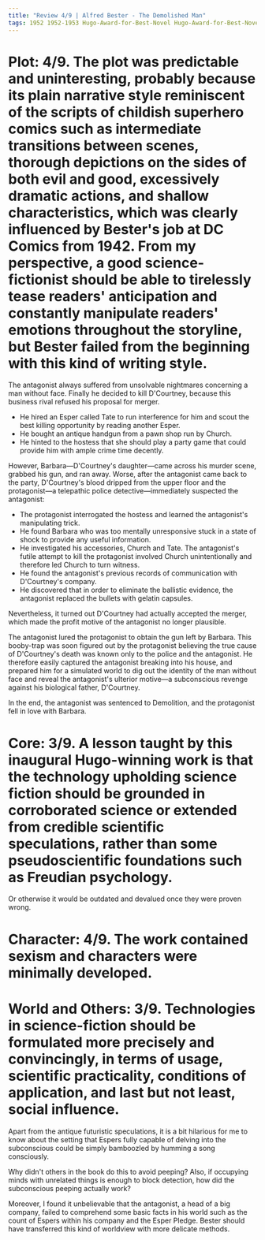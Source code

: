 ```yaml
---
title: "Review 4/9 | Alfred Bester - The Demolished Man"
tags: 1952 1952-1953 Hugo-Award-for-Best-Novel Hugo-Award-for-Best-Novel1953 science-fiction science-fiction novel Galaxy-Science-Fiction Hugo-Award-for-Best-Novel1952
---
```


# Plot: 4/9. The plot was predictable and uninteresting, probably because its plain narrative style reminiscent of the scripts of childish superhero comics such as intermediate transitions between scenes, thorough depictions on the sides of both evil and good, excessively dramatic actions, and shallow characteristics, which was clearly influenced by Bester's job at DC Comics from 1942. From my perspective, a good science-fictionist should be able to tirelessly tease readers' anticipation and constantly manipulate readers' emotions throughout the storyline, but Bester failed from the beginning with this kind of writing style.
The antagonist always suffered from unsolvable nightmares concerning a man without face. Finally he decided to kill D'Courtney, because this business rival refused his proposal for merger. 

+ He hired an Esper called Tate to run interference for him and scout the best killing opportunity by reading another Esper.
+ He bought an antique handgun from a pawn shop run by Church.
+ He hinted to the hostess that she should play a party game that could provide him with ample crime time decently.

However, Barbara—D'Courtney's daughter—came across his murder scene, grabbed his gun, and ran away. Worse, after the antagonist came back to the party, D'Courtney's blood dripped from the upper floor and the protagonist—a telepathic police detective—immediately suspected the antagonist:

+ The protagonist interrogated the hostess and learned the antagonist's manipulating trick.
+ He found Barbara who was too mentally unresponsive stuck in a state of shock to provide any useful information.
+ He investigated his accessories, Church and Tate. The antagonist's futile attempt to kill the protagonist involved Church unintentionally and therefore led Church to turn witness.
+ He found the antagonist's previous records of communication with D'Courtney's company.
+ He discovered that in order to eliminate the ballistic evidence, the antagonist replaced the bullets with gelatin capsules.

Nevertheless, it turned out D'Courtney had actually accepted the merger, which made the profit motive of the antagonist no longer plausible.

The antagonist lured the protagonist to obtain the gun left by Barbara. This booby-trap was soon figured out by the protagonist believing the true cause of D'Courtney's death was known only to the police and the antagonist.
He therefore easily captured the antagonist breaking into his house, and prepared him for a simulated world to dig out the identity of the man without face and reveal the antagonist's ulterior motive—a subconscious revenge against his biological father, D'Courtney.

In the end, the antagonist was sentenced to Demolition, and the protagonist fell in love with Barbara.


# Core: 3/9. A lesson taught by this inaugural Hugo-winning work is that the technology upholding science fiction should be grounded in corroborated science or extended from credible scientific speculations, rather than some pseudoscientific foundations such as Freudian psychology.
Or otherwise it would be outdated and devalued once they were proven wrong.



# Character: 4/9. The work contained sexism and characters were minimally developed.



# World and Others: 3/9. Technologies in science-fiction should be formulated more precisely and convincingly, in terms of usage, scientific practicality, conditions of application, and last but not least, social influence.
Apart from the antique futuristic speculations, it is a bit hilarious for me to know about the setting that Espers fully capable of delving into the subconscious could be simply bamboozled by humming a song consciously.

Why didn't others in the book do this to avoid peeping? Also, if occupying minds with unrelated things is enough to block detection, how did the subconscious peeping actually work?

Moreover, I found it unbelievable that the antagonist, a head of a big company, failed to comprehend some basic facts in his world such as the count of Espers within his company and the Esper Pledge. Bester should have transferred this kind of worldview with more delicate methods.





